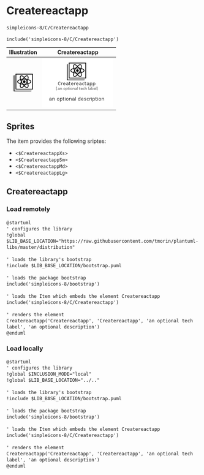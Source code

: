 # Createreactapp


```text
simpleicons-8/C/Createreactapp
```

```text
include('simpleicons-8/C/Createreactapp')
```



| Illustration | Createreactapp |
| :---: | :---: |
| ![illustration for Illustration](../../simpleicons-8/C/Createreactapp.png) | ![illustration for Createreactapp](../../simpleicons-8/C/Createreactapp.Local.png) |



## Sprites
The item provides the following sriptes:

- `<$CreatereactappXs>`
- `<$CreatereactappSm>`
- `<$CreatereactappMd>`
- `<$CreatereactappLg>`





## Createreactapp

### Load remotely
```plantuml
@startuml
' configures the library
!global $LIB_BASE_LOCATION="https://raw.githubusercontent.com/tmorin/plantuml-libs/master/distribution"

' loads the library's bootstrap
!include $LIB_BASE_LOCATION/bootstrap.puml

' loads the package bootstrap
include('simpleicons-8/bootstrap')

' loads the Item which embeds the element Createreactapp
include('simpleicons-8/C/Createreactapp')

' renders the element
Createreactapp('Createreactapp', 'Createreactapp', 'an optional tech label', 'an optional description')
@enduml
```

### Load locally
```plantuml
@startuml
' configures the library
!global $INCLUSION_MODE="local"
!global $LIB_BASE_LOCATION="../.."

' loads the library's bootstrap
!include $LIB_BASE_LOCATION/bootstrap.puml

' loads the package bootstrap
include('simpleicons-8/bootstrap')

' loads the Item which embeds the element Createreactapp
include('simpleicons-8/C/Createreactapp')

' renders the element
Createreactapp('Createreactapp', 'Createreactapp', 'an optional tech label', 'an optional description')
@enduml
```

